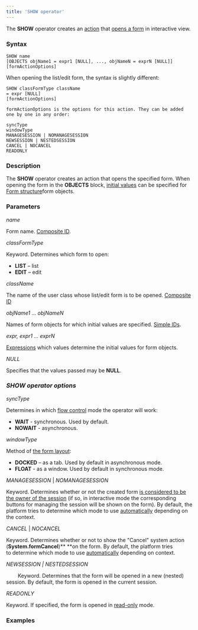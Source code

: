 ```yaml
---
title: 'SHOW operator'
---
```


The **SHOW** operator creates an [action](Actions.md) that [opens a form](In_an_interactive_view_SHOW_DIALOG_.md) in interactive view. 

### Syntax

    SHOW name 
    [OBJECTS objName1 = expr1 [NULL], ..., objNameN = exprN [NULL]]
    [formActionOptions] 

When opening the list/edit form, the syntax is slightly different:

    SHOW classFormType className
    = expr [NULL]
    [formActionOptions] 

    formActionOptions is the options for this action. They can be added one by one in any order:

    syncType
    windowType
    MANAGESESSION | NOMANAGESESSION
    NEWSESSION | NESTEDSESSION
    CANCEL | NOCANCEL
    READONLY

### Description

The **SHOW** operator creates an action that opens the specified form. When opening the form in the **OBJECTS** block, [initial values](Open-form_3014672.html#Openform-params) can be specified for [Form structure](Form_structure.md)form objects.

### Parameters

*name*

Form name. [Composite ID](IDs_1573053.html#IDs-cid).

*classFormType*

Keyword. Determines which form to open:

-   **LIST** – list
-   **EDIT** – edit

*className*

The name of the user class whose list/edit form is to be opened. [Composite ID](IDs_1573053.html#IDs-cid)

*objName1 ... objNameN*

Names of form objects for which initial values are specified. [Simple IDs](IDs_1573053.html#IDs-id).

*expr, expr1 ... exprN*

[Expressions](Expression.md) which values determine the initial values for form objects.

*NULL*

Specifies that the values passed may be **NULL**.

### *SHOW operator options*

*syncType*

Determines in which [flow control](36307331.html#Inaninteractiveview(SHOW,DIALOG)-flow) mode the operator will work:

-   **WAIT** - synchronous. Used by default.
-   **NOWAIT** - asynchronous.

*windowType*

Method of [the form layout](36307331.html#Inaninteractiveview(SHOW,DIALOG)-location):

-   **DOCKED** – as a tab. Used by default in asynchronous mode.
-   **FLOAT** - as a window. Used by default in synchronous mode.

*MANAGESESSION* | *NOMANAGESESSION*

Keyword. Determines whether or not the created form [is considered to be the owner of the session](Interactive-view_1573071.html#Interactiveview-owner) (if so, in interactive mode the corresponding buttons for managing the session will be shown on the form). By default, the platform tries to determine which mode to use [automatically](Interactive-view_1573071.html#Interactiveview-sysactions) depending on the context.

*CANCEL* | *NOCANCEL*

Keyword. Determines whether or not to show the "Cancel" system action (**System.formCancel**)** **on the form. By default, the platform tries to determine which mode to use [automatically](Interactive-view_1573071.html#Interactiveview-sysactions) depending on context.

*NEWSESSION | NESTEDSESSION*

        Keyword. Determines that the form will be opened in a new (nested) session. By default, the form is opened in the current session.

*READONLY*

Keyword. If specified, the form is opened in [read-only](36307331.html#Inaninteractiveview(SHOW,DIALOG)-extra) mode.

### Examples


